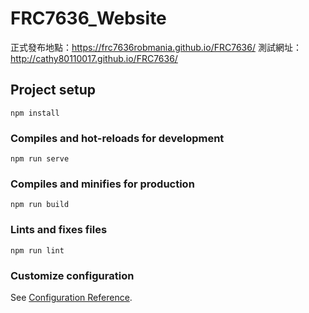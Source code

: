 # FRC7636_Website


正式發布地點：https://frc7636robmania.github.io/FRC7636/
測試網址： http://cathy80110017.github.io/FRC7636/


## Project setup
```
npm install
```

### Compiles and hot-reloads for development
```
npm run serve
```

### Compiles and minifies for production
```
npm run build
```

### Lints and fixes files
```
npm run lint
```

### Customize configuration
See [Configuration Reference](https://cli.vuejs.org/config/).
